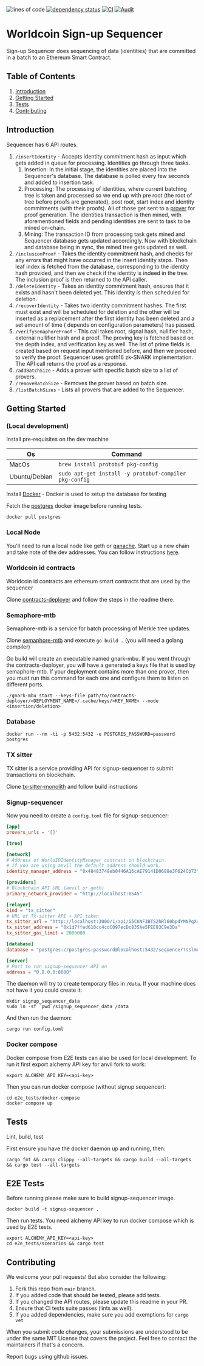 ![lines of code](https://img.shields.io/tokei/lines/github/worldcoin/signup-sequencer)
[![dependency status](https://deps.rs/repo/github/worldcoin/signup-sequencer/status.svg)](https://deps.rs/repo/github/worldcoin/signup-sequencer)
[![CI](https://github.com/worldcoin/signup-sequencer/actions/workflows/test.yml/badge.svg)](https://github.com/worldcoin/signup-sequencer/actions/workflows/test.yml)
[![Audit](https://github.com/worldcoin/signup-sequencer/actions/workflows/audit.yml/badge.svg)](https://github.com/worldcoin/signup-sequencer/actions/workflows/audit.yml)

# Worldcoin Sign-up Sequencer

Sign-up Sequencer does sequencing of data (identities) that are committed in a batch to an Ethereum Smart Contract.

## Table of Contents

1. [Introduction](#introduction)
2. [Getting Started](#getting-started)
3. [Tests](#tests)
4. [Contributing](#contributing)

## Introduction

Sequencer has 6 API routes.

1. `/insertIdentity` - Accepts identity commitment hash as input which gets added in queue for processing.
   Identities go through three tasks.
    1. Insertion: In the initial stage, the identities are placed into the Sequencer's database.
       The database is polled every few seconds and added to insertion task.
    2. Processing: The processing of identities, where current batching tree is taken and processed so we
       end up with pre root (the root of tree before proofs are generated), post root, start index and
       identity commitments (with their proofs). All of those get sent to a [prover](#semaphore-mtb) for proof
       generation.
       The identities transaction is then mined, with aforementioned fields and pending identities are sent to task to
       be mined on-chain.
    3. Mining: The transaction ID from processing task gets mined and Sequencer database gets updated accordingly.
       Now with blockchain and database being in sync, the mined tree gets updated as well.
2. `/inclusionProof` - Takes the identity commitment hash, and checks for any errors that might have occurred in the
   insert identity steps.
   Then leaf index is fetched from the database, corresponding to the identity hash provided, and then we check if the
   identity is
   indeed in the tree. The inclusion proof is then returned to the API caller.
3. `/deleteIdentity` - Takes an identity commitment hash, ensures that it exists and hasn't been deleted yet. This
   identity is then scheduled for deletion.
4. `/recoverIdentity` - Takes two identity commitment hashes. The first must exist and will be scheduled for deletion
   and the other will be inserted as a replacement after the first identity has been deleted and a set amount of time (
   depends on configuration parameters) has passed.
5. `/verifySemaphoreProof` - This call takes root, signal hash, nullifier hash, external nullifier hash and a proof.
   The proving key is fetched based on the depth index, and verification key as well.
   The list of prime fields is created based on request input mentioned before, and then we proceed to verify the proof.
   Sequencer uses groth16 zk-SNARK implementation.
   The API call returns the proof as a response.
6. `/addBatchSize` - Adds a prover with specific batch size to a list of provers.
7. `/removeBatchSize` - Removes the prover based on batch size.
8. `/listBatchSizes` - Lists all provers that are added to the Sequencer.

## Getting Started

### (Local development)

Install pre-requisites on the dev machine

| Os            | Command                                                |
|---------------|--------------------------------------------------------|
| MacOs         | `brew install protobuf pkg-config`                     |
| Ubuntu/Debian | `sudo apt-get install -y protobuf-compiler pkg-config` |

Install [Docker](https://docs.docker.com/get-docker/) - Docker is used to setup the database for testing

Fetch the [postgres](https://hub.docker.com/_/postgres) docker image before running tests.

```shell
docker pull postgres
```

### Local Node

You'll need to run a local node like geth or [ganache](https://archive.trufflesuite.com/ganache/). Start up a new chain
and take note of the dev addresses. You can follow instructions [here](https://book.getfoundry.sh/anvil/).

### Worldcoin id contracts

Worldcoin id contracts are ethereum smart contracts that are used by the sequencer

Clone [contracts-deployer](https://github.com/worldcoin/contract-deployer.git) and follow the steps in the readme there.

### Semaphore-mtb

Semaphore-mtb is a service for batch processing of Merkle tree updates.

Clone [semaphore-mtb](https://github.com/worldcoin/semaphore-mtb) and execute `go build .` (you will need a golang
compiler)

Go build will create an executable named gnark-mbu. If you went through the contracts-deployer,
you will have a generated a keys file that is used by semaphore-mtb. If your deployment contains more than one prover,
then you must run this command for each one and configure them to listen on different ports.

```shell
./gnark-mbu start --keys-file path/to/contracts-deployer/<DEPLOYMENT_NAME>/.cache/keys/<KEY_NAME> --mode <insertion/deletion>
```

### Database

```shell
docker run --rm -ti -p 5432:5432 -e POSTGRES_PASSWORD=password postgres
```

### TX sitter

TX sitter is a service providing API for signup-sequencer to submit transactions on blockchain.

Clone [tx-sitter-monolith](https://github.com/worldcoin/tx-sitter-monolith) and follow build instructions

### Signup-sequencer

Now you need to create a `config.toml` file for signup-sequencer:

```toml
[app]
provers_urls = '[]'

[tree]

[network]
# Address of WorldIDIdentityManager contract on blockchain.
# If you are using anvil the default address should work.
identity_manager_address = "0x48483748eb0446A16cAE79141D0688e3F624Cb73"

[providers]
# Blockchain API URL (anvil or geth)
primary_network_provider = "http://localhost:8545"

[relayer]
kind = "tx_sitter"
# URL of TX-sitter API + API token
tx_sitter_url = "http://localhost:3000/1/api/G5CKNF3BTS2hRl60bpdYMNPqXvXsP-QZd2lrtmgctsnllwU9D3Z4D8gOt04M0QNH"
tx_sitter_address = "0x1d7ffed610cc4cdC097ecDc835Ae5FEE93C9e3Da"
tx_sitter_gas_limit = 2000000

[database]
database = "postgres://postgres:password@localhost:5432/sequencer?sslmode=disable"

[server]
# Port to run signup-sequencer API on
address = "0.0.0.0:8080"
```

The daemon will try to create temporary files in `/data`. If your machine does not have it you could create it:

```shell
mkdir signup_sequencer_data
sudo ln -sf `pwd`/signup_sequencer_data /data
```

And then run the daemon:

```shell
cargo run config.toml
```

### Docker compose

Docker compose from E2E tests can also be used for local development. To run it first export alchemy API key
for anvil fork to work:

```shell
export ALCHEMY_API_KEY=<api-key>
```

Then you can run docker compose (without signup sequencer):

```shell
cd e2e_tests/docker-compose
docker compose up
```

## Tests

Lint, build, test

First ensure you have the docker daemon up and running, then:

```shell
cargo fmt && cargo clippy --all-targets && cargo build --all-targets && cargo test --all-targets
```

## E2E Tests

Before running please make sure to build signup-sequencer image.

```shell
docker build -t signup-sequencer .
```

Then run tests. You need alchemy API key to run docker compose which is used by E2E tests.

```shell
export ALCHEMY_API_KEY=<api-key>
cd e2e_tests/scenarios && cargo test
```

## Contributing

We welcome your pull requests! But also consider the following:

1. Fork this repo from `main` branch.
2. If you added code that should be tested, please add tests.
3. If you changed the API routes, please update this readme in your PR.
4. Ensure that CI tests suite passes (lints as well).
5. If you added dependencies, make sure you add exemptions for `cargo vet`

When you submit code changes, your submissions are understood to be under the same MIT License that covers the project.
Feel free to contact the maintainers if that's a concern.

Report bugs using github issues.
